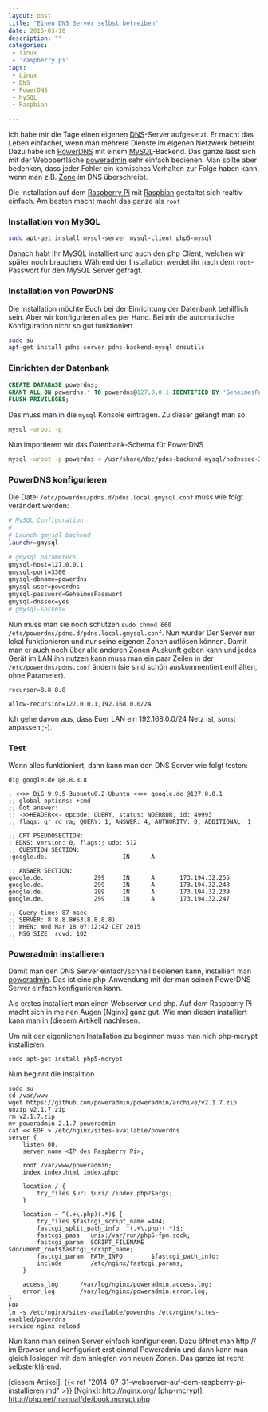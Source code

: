 ```yaml
---
layout: post
title: "Einen DNS Server selbst betreiben"
date: 2015-03-18
description: ""
categories: 
 - linux
 - 'raspberry pi'
tags:
 - Linux
 - DNS
 - PowerDNS
 - MySQL
 - Raspbian

---
```



Ich habe mir die Tage einen eigenen [DNS]-Server aufgesetzt. Er macht das Leben einfacher, wenn
man mehrere Dienste im eigenen Netzwerk betreibt. Dazu habe ich [PowerDNS] mit einem [MySQL]-Backend.
Das ganze lässt sich mit der Weboberfläche [poweradmin] sehr einfach bedienen. Man sollte aber bedenken,
dass jeder Fehler ein komisches Verhalten zur Folge haben kann, wenn man z.B. [Zone] im DNS überschreibt.

Die Installation auf dem [Raspberry Pi] mit [Raspbian] gestaltet sich realtiv einfach. Am besten macht macht
das ganze als `root`

### Installation von MySQL

``` bash
sudo apt-get install mysql-server mysql-client php5-mysql
```

Danach habt Ihr MySQL installiert und auch den php Client, welchen wir später noch brauchen. Während
der Installation werdet ihr nach dem `root`-Passwort für den MySQL Server gefragt.


### Installation von PowerDNS

Die Installation möchte Euch bei der Einrichtung der Datenbank behilflich sein. Aber wir konfigurieren
alles per Hand. Bei mir die automatische Konfiguration nicht so gut funktioniert.

``` bash
sudo su
apt-get install pdns-server pdns-backend-mysql dnsutils
```

### Einrichten der Datenbank

``` sql
CREATE DATABASE powerdns;
GRANT ALL ON powerdns.* TO powerdns@127.0.0.1 IDENTIFIED BY 'GeheimesPasswort';
FLUSH PRIVILEGES;
```

Das muss man in die `mysql` Konsole eintragen. Zu dieser gelangt man so:

``` bash
mysql -uroot -p
```

Nun importieren wir das Datenbank-Schema für PowerDNS

``` bash
mysql -uroot -p powerdns < /usr/share/doc/pdns-backend-mysql/nodnssec-3.x_to_3.4.0_schema.mysql.sql
```


### PowerDNS konfigurieren

Die Datei `/etc/powerdns/pdns.d/pdns.local.gmysql.conf` muss wie folgt verändert werden:

``` bash
# MySQL Configuration
#
# Launch gmysql backend
launch+=gmysql

# gmysql parameters
gmysql-host=127.0.0.1
gmysql-port=3306
gmysql-dbname=powerdns
gmysql-user=powerdns
gmysql-password=GeheimesPasswort
gmysql-dnssec=yes
# gmysql-socket=
```

Nun muss  man sie noch schützen `sudo chmod 660 /etc/powerdns/pdns.d/pdns.local.gmysql.conf`. Nun
wurder Der Server nur lokal funktionieren und nur seine eigenen Zonen auflösen können. Damit man
er auch noch über alle anderen Zonen Auskunft geben kann und jedes Gerät im LAN ihn nutzen kann
muss man ein paar Zeilen in der `/etc/powerdns/pdns.conf` ändern 
(sie sind schön auskommentiert enthälten, ohne Parameter). 

```
recursor=8.8.8.8

allow-recursion=127.0.0.1,192.168.0.0/24
```

Ich gehe davon aus, dass Euer LAN ein 192.168.0.0/24 Netz ist, sonst anpassen ;-).

### Test

Wenn alles funktioniert, dann kann man den DNS Server wie folgt testen:

```
dig google.de @8.8.8.8  

; <<>> DiG 9.9.5-3ubuntu0.2-Ubuntu <<>> google.de @127.0.0.1
;; global options: +cmd
;; Got answer:
;; ->>HEADER<<- opcode: QUERY, status: NOERROR, id: 49993
;; flags: qr rd ra; QUERY: 1, ANSWER: 4, AUTHORITY: 0, ADDITIONAL: 1

;; OPT PSEUDOSECTION:
; EDNS: version: 0, flags:; udp: 512
;; QUESTION SECTION:
;google.de.                     IN      A

;; ANSWER SECTION:
google.de.              299     IN      A       173.194.32.255
google.de.              299     IN      A       173.194.32.248
google.de.              299     IN      A       173.194.32.239
google.de.              299     IN      A       173.194.32.247

;; Query time: 87 msec
;; SERVER: 8.8.8.8#53(8.8.8.8)
;; WHEN: Wed Mar 18 07:12:42 CET 2015
;; MSG SIZE  rcvd: 102
```

### Poweradmin installieren

Damit man den DNS Server einfach/schnell bedienen kann, installiert man [poweradmin]. Das ist
eine php-Anwendung mit der man seinen PowerDNS Server einfach konfigurieren kann.

Als erstes installiert man einen Webserver und php. Auf dem Raspberry Pi macht sich in meinen
Augen [Nginx] ganz gut. Wie man diesen installiert kann man in [diesem Artikel] nachlesen.

Um mit der eigenlichen Installation zu beginnen muss man nich php-mcrypt installieren.

```
sudo apt-get install php5-mcrypt
```

Nun beginnt die Installtion

```
sudo su
cd /var/www
wget https://github.com/poweradmin/poweradmin/archive/v2.1.7.zip
unzip v2.1.7.zip
rm v2.1.7.zip
mv poweradmin-2.1.7 poweradmin
cat << EOF > /etc/nginx/sites-available/powerdns
server {
    listen 80;
    server_name <IP des Raspberry Pi>;
    
    root /var/www/poweradmin;
    index index.html index.php;
    
    location / {
        try_files $uri $uri/ /index.php?$args;
    }

    location ~ ^(.+\.php)(.*)$ {
        try_files $fastcgi_script_name =404;
        fastcgi_split_path_info  ^(.+\.php)(.*)$;
        fastcgi_pass   unix:/var/run/php5-fpm.sock;
        fastcgi_param  SCRIPT_FILENAME  $document_root$fastcgi_script_name;
        fastcgi_param  PATH_INFO        $fastcgi_path_info;
        include        /etc/nginx/fastcgi_params;
    }

    access_log      /var/log/nginx/poweradmin.access.log;
    error_log       /var/log/nginx/poweradmin.error.log;
}
EOF
ln -s /etc/nginx/sites-available/powerdns /etc/nginx/sites-enabled/powerdns
service nginx reload
```

Nun kann man seinen Server einfach konfigurieren. Dazu öffnet man http://<IP Raspberry Pi> im Browser
und konfiguriert erst einmal Poweradmin und dann kann man gleich loslegen mit dem anlegfen von neuen
Zonen. Das ganze ist recht selbsterklärend.


[DNS]: http://de.wikipedia.org/wiki/Domain_Name_System
[PowerDNS]: https://www.powerdns.com/
[MySQL]: http://de.wikipedia.org/wiki/MySQL
[poweradmin]: http://www.poweradmin.org/
[Zone]: http://de.wikipedia.org/wiki/Zone_%28DNS%29
[Raspberry Pi]: http://www.raspberrypi.org/help/what-is-a-raspberry-pi/
[Raspbian]: http://www.raspbian.org/
[diesem Artikel]: {{< ref "2014-07-31-webserver-auf-dem-raspberry-pi-installieren.md" >}}
[Nginx]: http://nginx.org/
[php-mcrypt]: http://php.net/manual/de/book.mcrypt.php
